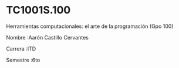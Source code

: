 # TC1001S.100
Herramientas computacionales: el arte de la programación (Gpo 100)

Nombre
:Aarón Castillo Cervantes 
  
  
Carrera
:ITD
  
  
Semestre
:6to 
  
  
